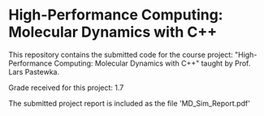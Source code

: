 # High-Performance Computing: Molecular Dynamics with C++

This repository contains the submitted code for the course project: "High-Performance Computing: Molecular Dynamics with C++" taught by Prof. Lars Pastewka.

Grade received for this project: 1.7

The submitted project report is included as the file 'MD_Sim_Report.pdf'
